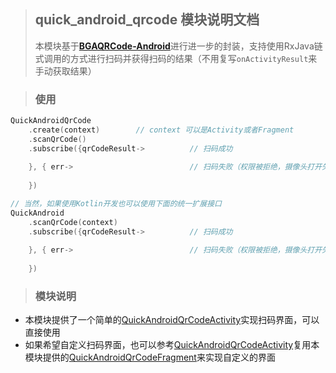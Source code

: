> ## quick_android_qrcode 模块说明文档
>
> 本模块基于[**BGAQRCode-Android**](https://github.com/bingoogolapple/BGAQRCode-Android)进行进一步的封装，支持使用RxJava链式调用的方式进行扫码并获得扫码的结果（不用复写`onActivityResult`来手动获取结果）



> ### 使用

```kotlin
QuickAndroidQrCode
	.create(context)		// context 可以是Activity或者Fragment
	.scanQrCode()
	.subscribe({qrCodeResult->			// 扫码成功
    
    }, { err->							// 扫码失败（权限被拒绝，摄像头打开失败等）
        
    })

// 当然，如果使用Kotlin开发也可以使用下面的统一扩展接口
QuickAndroid
	.scanQrCode(context)
	.subscribe({qrCodeResult->			// 扫码成功
    
    }, { err->							// 扫码失败（权限被拒绝，摄像头打开失败等）
        
    })
```



> ### 模块说明

- 本模块提供了一个简单的[QuickAndroidQrCodeActivity](https://github.com/SunnyQjm/quickandroid/blob/master/quick_android_qrcode/src/main/java/cn/qjm253/quick_android_qrcode/activity/QuickAndroidQrCodeActivity.kt)实现扫码界面，可以直接使用
- 如果希望自定义扫码界面，也可以参考[QuickAndroidQrCodeActivity](https://github.com/SunnyQjm/quickandroid/blob/master/quick_android_qrcode/src/main/java/cn/qjm253/quick_android_qrcode/activity/QuickAndroidQrCodeActivity.kt)复用本模块提供的[QuickAndroidQrCodeFragment](https://github.com/SunnyQjm/quickandroid/blob/master/quick_android_qrcode/src/main/java/cn/qjm253/quick_android_qrcode/fragment/QuickAndroidQrCodeFragment.kt)来实现自定义的界面

